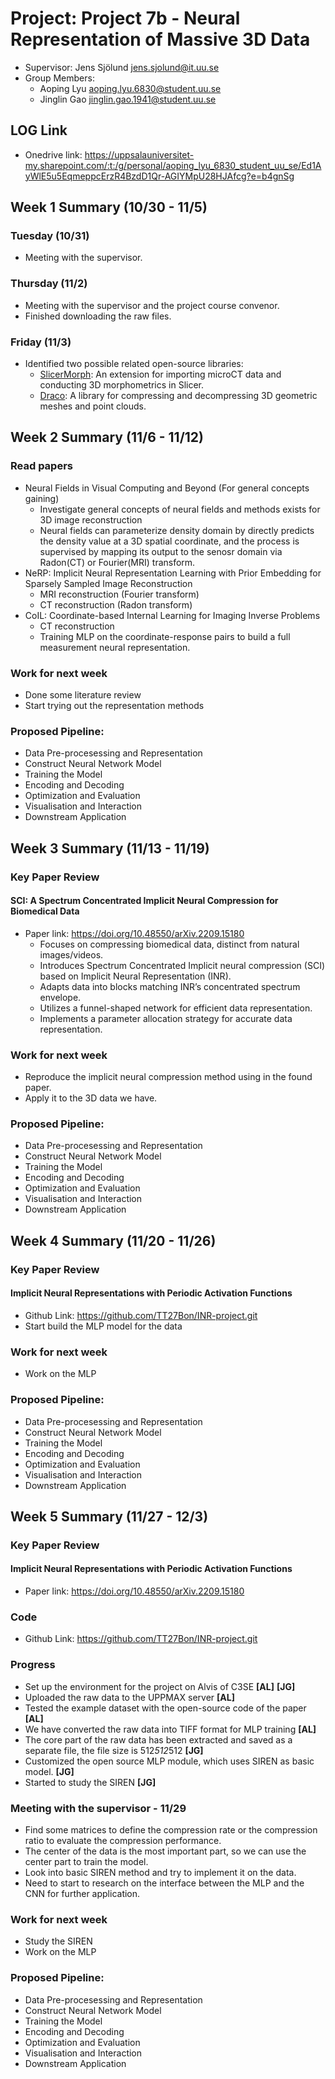 # Project: Project 7b - Neural Representation of Massive 3D Data
- Supervisor: Jens Sjölund <jens.sjolund@it.uu.se>
- Group Members:
    - Aoping Lyu <aoping.lyu.6830@student.uu.se>
    - Jinglin Gao <jinglin.gao.1941@student.uu.se>

## LOG Link
- Onedrive link: https://uppsalauniversitet-my.sharepoint.com/:t:/g/personal/aoping_lyu_6830_student_uu_se/Ed1AyWlE5u5EqmeppcErzR4BzdD1Qr-AGIYMpU28HJAfcg?e=b4gnSg



## Week 1 Summary (10/30 - 11/5)



### Tuesday (10/31)
- Meeting with the supervisor.

### Thursday (11/2)
- Meeting with the supervisor and the project course convenor.
- Finished downloading the raw files.

### Friday (11/3)
- Identified two possible related open-source libraries:
    - [SlicerMorph](https://github.com/SlicerMorph/SlicerMorph): An extension for importing microCT data and conducting 3D morphometrics in Slicer.
    - [Draco](https://github.com/google/draco): A library for compressing and decompressing 3D geometric meshes and point clouds.


## Week 2 Summary (11/6 - 11/12)

### Read papers
- Neural Fields in Visual Computing and Beyond (For general concepts gaining)
    - Investigate general concepts of neural fields and methods exists for 3D image reconstruction
    - Neural fields can parameterize density domain by directly predicts the density value at a 3D spatial coordinate, and the process is supervised by mapping its output to the senosr domain via Radon(CT) or Fourier(MRI) transform.
- NeRP: Implicit Neural Representation Learning with Prior Embedding for Sparsely Sampled Image Reconstruction
    - MRI reconstruction (Fourier transform)
    - CT reconstruction (Radon transform)
- CoIL: Coordinate-based Internal Learning for Imaging Inverse Problems
    - CT reconstruction
    - Training MLP on the coordinate-response pairs to build a full measurement neural representation.
    

### Work for next week
- Done some literature review
- Start trying out the representation methods

### Proposed Pipeline:
- Data Pre-procesessing and Representation
- Construct Neural Network Model
- Training the Model
- Encoding and Decoding
- Optimization and Evaluation
- Visualisation and Interaction
- Downstream Application




## Week 3 Summary (11/13 - 11/19)

### Key Paper Review
#### SCI: A Spectrum Concentrated Implicit Neural Compression for Biomedical Data

- Paper link: https://doi.org/10.48550/arXiv.2209.15180
    - Focuses on compressing biomedical data, distinct from natural images/videos.
    - Introduces Spectrum Concentrated Implicit neural compression (SCI) based on Implicit Neural Representation (INR).
    - Adapts data into blocks matching INR’s concentrated spectrum envelope.
    - Utilizes a funnel-shaped network for efficient data representation.
    - Implements a parameter allocation strategy for accurate data representation.

    

### Work for next week
- Reproduce the implicit neural compression method using in the found paper.
- Apply it to the 3D data we have.

### Proposed Pipeline:
- Data Pre-procesessing and Representation
- Construct Neural Network Model
- Training the Model
- Encoding and Decoding
- Optimization and Evaluation
- Visualisation and Interaction
- Downstream Application


## Week 4 Summary (11/20 - 11/26)


### Key Paper Review
#### Implicit Neural Representations with Periodic Activation Functions

- Github Link: https://github.com/TT27Bon/INR-project.git
- Start build the MLP model for the data

### Work for next week
- Work on the MLP

### Proposed Pipeline:
- Data Pre-procesessing and Representation
- Construct Neural Network Model
- Training the Model
- Encoding and Decoding
- Optimization and Evaluation
- Visualisation and Interaction
- Downstream Application



## Week 5 Summary (11/27 - 12/3)


### Key Paper Review
#### Implicit Neural Representations with Periodic Activation Functions

- Paper link: https://doi.org/10.48550/arXiv.2209.15180


### Code 

- Github Link: https://github.com/TT27Bon/INR-project.git


### Progress
- Set up the environment for the project on Alvis of C3SE **[AL]** **[JG]**
- Uploaded the raw data to the UPPMAX server **[AL]**
- Tested the example dataset with the open-source code of the paper **[AL]**
- We have converted the raw data into TIFF format for MLP training **[AL]** 
- The core part of the raw data has been extracted and saved as a separate file, the file size is 512*512*512 **[JG]**
- Customized the open source MLP module, which uses SIREN as basic model.  **[JG]**
- Started to study the SIREN **[JG]**


### Meeting with the supervisor - 11/29
- Find some matrices to define the compression rate or the compression ratio to evaluate the compression performance.
- The center of the data is the most important part, so we can use the center part to train the model.
- Look into basic SIREN method and try to implement it on the data.
- Need to start to research on the interface between the MLP and the CNN for further application.

### Work for next week
- Study the SIREN
- Work on the MLP


### Proposed Pipeline:
- Data Pre-procesessing and Representation
- Construct Neural Network Model
- Training the Model
- Encoding and Decoding
- Optimization and Evaluation
- Visualisation and Interaction
- Downstream Application
